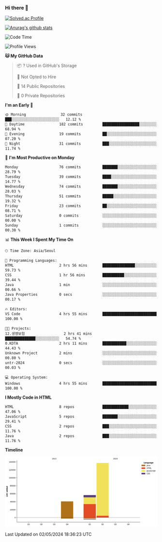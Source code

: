### Hi there 👋

[![Solved.ac Profile](http://mazassumnida.wtf/api/v2/generate_badge?boj=qwert3748)](https://solved.ac/qwert3748/)

[![Anurag's github stats](https://github-readme-stats.vercel.app/api?username=hong3737)](https://github.com/anuraghazra/github-readme-stats)
<!--START_SECTION:waka-->
![Code Time](http://img.shields.io/badge/Code%20Time-149%20hrs%201%20min-blue)

![Profile Views](http://img.shields.io/badge/Profile%20Views-1-blue)

**🐱 My GitHub Data** 

> 📦 ? Used in GitHub's Storage 
 > 
> 🚫 Not Opted to Hire
 > 
> 📜 14 Public Repositories 
 > 
> 🔑 0 Private Repositories 
 > 
**I'm an Early 🐤** 

```text
🌞 Morning                32 commits          ███░░░░░░░░░░░░░░░░░░░░░░   12.12 % 
🌆 Daytime                182 commits         █████████████████░░░░░░░░   68.94 % 
🌃 Evening                19 commits          ██░░░░░░░░░░░░░░░░░░░░░░░   07.20 % 
🌙 Night                  31 commits          ███░░░░░░░░░░░░░░░░░░░░░░   11.74 % 
```
📅 **I'm Most Productive on Monday** 

```text
Monday                   76 commits          ███████░░░░░░░░░░░░░░░░░░   28.79 % 
Tuesday                  39 commits          ████░░░░░░░░░░░░░░░░░░░░░   14.77 % 
Wednesday                74 commits          ███████░░░░░░░░░░░░░░░░░░   28.03 % 
Thursday                 51 commits          █████░░░░░░░░░░░░░░░░░░░░   19.32 % 
Friday                   23 commits          ██░░░░░░░░░░░░░░░░░░░░░░░   08.71 % 
Saturday                 0 commits           ░░░░░░░░░░░░░░░░░░░░░░░░░   00.00 % 
Sunday                   1 commits           ░░░░░░░░░░░░░░░░░░░░░░░░░   00.38 % 
```


📊 **This Week I Spent My Time On** 

```text
🕑︎ Time Zone: Asia/Seoul

💬 Programming Languages: 
HTML                     2 hrs 56 mins       ███████████████░░░░░░░░░░   59.73 % 
CSS                      1 hr 56 mins        ██████████░░░░░░░░░░░░░░░   39.44 % 
Java                     1 min               ░░░░░░░░░░░░░░░░░░░░░░░░░   00.66 % 
Java Properties          0 secs              ░░░░░░░░░░░░░░░░░░░░░░░░░   00.17 % 

🔥 Editors: 
VS Code                  4 hrs 55 mins       █████████████████████████   100.00 % 

🐱‍💻 Projects: 
12.생명보험                  2 hrs 41 mins       ██████████████░░░░░░░░░░░   54.74 % 
0.KDTA                   2 hrs 11 mins       ███████████░░░░░░░░░░░░░░   44.43 % 
Unknown Project          2 mins              ░░░░░░░░░░░░░░░░░░░░░░░░░   00.80 % 
untr-2024                0 secs              ░░░░░░░░░░░░░░░░░░░░░░░░░   00.03 % 

💻 Operating System: 
Windows                  4 hrs 55 mins       █████████████████████████   100.00 % 
```

**I Mostly Code in HTML** 

```text
HTML                     8 repos             ████████████░░░░░░░░░░░░░   47.06 % 
JavaScript               5 repos             ███████░░░░░░░░░░░░░░░░░░   29.41 % 
CSS                      2 repos             ███░░░░░░░░░░░░░░░░░░░░░░   11.76 % 
Java                     2 repos             ███░░░░░░░░░░░░░░░░░░░░░░   11.76 % 
```



**Timeline**

![Lines of Code chart](https://raw.githubusercontent.com/hong3737/hong3737/main/assets/bar_graph.png)


 Last Updated on 02/05/2024 18:36:23 UTC
<!--END_SECTION:waka-->
<!--
**hong3737/hong3737** is a ✨ _special_ ✨ repository because its `README.md` (this file) appears on your GitHub profile.

Here are some ideas to get you started:

- 🔭 I’m currently working on ...
- 🌱 I’m currently learning ...
- 👯 I’m looking to collaborate on ...
- 🤔 I’m looking for help with ...
- 💬 Ask me about ...
- 📫 How to reach me: ...
- 😄 Pronouns: ...
- ⚡ Fun fact: ...
-->
